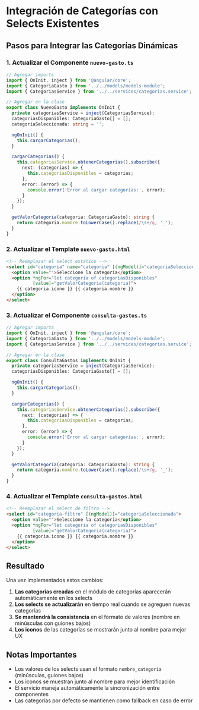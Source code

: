 # Integración de Categorías con Selects Existentes

## Pasos para Integrar las Categorías Dinámicas

### 1. Actualizar el Componente `nuevo-gasto.ts`

```typescript
// Agregar imports
import { OnInit, inject } from '@angular/core';
import { CategoriaGasto } from '../../models/models-module';
import { CategoriasService } from '../../services/categorias.service';

// Agregar en la clase
export class NuevoGasto implements OnInit {
  private categoriasService = inject(CategoriasService);
  categoriasDisponibles: CategoriaGasto[] = [];
  categoriaSeleccionada: string = '';

  ngOnInit() {
    this.cargarCategorias();
  }

  cargarCategorias() {
    this.categoriasService.obtenerCategorias().subscribe({
      next: (categorias) => {
        this.categoriasDisponibles = categorias;
      },
      error: (error) => {
        console.error('Error al cargar categorías:', error);
      }
    });
  }

  getValorCategoria(categoria: CategoriaGasto): string {
    return categoria.nombre.toLowerCase().replace(/\s+/g, '_');
  }
}
```

### 2. Actualizar el Template `nuevo-gasto.html`

```html
<!-- Reemplazar el select estático -->
<select id="categoria" name="categoria" [(ngModel)]="categoriaSeleccionada">
  <option value="">Seleccione la categoria</option>
  <option *ngFor="let categoria of categoriasDisponibles" 
          [value]="getValorCategoria(categoria)">
    {{ categoria.icono }} {{ categoria.nombre }}
  </option>
</select>
```

### 3. Actualizar el Componente `consulta-gastos.ts`

```typescript
// Agregar imports
import { OnInit, inject } from '@angular/core';
import { CategoriaGasto } from '../../models/models-module';
import { CategoriasService } from '../../services/categorias.service';

// Agregar en la clase
export class ConsultaGastos implements OnInit {
  private categoriasService = inject(CategoriasService);
  categoriasDisponibles: CategoriaGasto[] = [];

  ngOnInit() {
    this.cargarCategorias();
  }

  cargarCategorias() {
    this.categoriasService.obtenerCategorias().subscribe({
      next: (categorias) => {
        this.categoriasDisponibles = categorias;
      },
      error: (error) => {
        console.error('Error al cargar categorías:', error);
      }
    });
  }

  getValorCategoria(categoria: CategoriaGasto): string {
    return categoria.nombre.toLowerCase().replace(/\s+/g, '_');
  }
}
```

### 4. Actualizar el Template `consulta-gastos.html`

```html
<!-- Reemplazar el select de filtro -->
<select id="categoria-filtro" [(ngModel)]="categoriaSeleccionada">
  <option value="">Seleccione la categoria</option>
  <option *ngFor="let categoria of categoriasDisponibles" 
          [value]="getValorCategoria(categoria)">
    {{ categoria.icono }} {{ categoria.nombre }}
  </option>
</select>
```

## Resultado

Una vez implementados estos cambios:

1. **Las categorías creadas** en el módulo de categorías aparecerán automáticamente en los selects
2. **Los selects se actualizarán** en tiempo real cuando se agreguen nuevas categorías
3. **Se mantendrá la consistencia** en el formato de valores (nombre en minúsculas con guiones bajos)
4. **Los iconos** de las categorías se mostrarán junto al nombre para mejor UX

## Notas Importantes

- Los valores de los selects usan el formato `nombre_categoria` (minúsculas, guiones bajos)
- Los iconos se muestran junto al nombre para mejor identificación
- El servicio maneja automáticamente la sincronización entre componentes
- Las categorías por defecto se mantienen como fallback en caso de error
